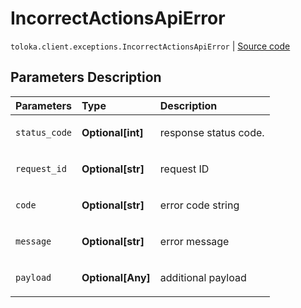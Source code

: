 # IncorrectActionsApiError
`toloka.client.exceptions.IncorrectActionsApiError` | [Source code](https://github.com/Toloka/toloka-kit/blob/v1.0.2/src/client/exceptions.py#L138)

## Parameters Description

| Parameters | Type | Description |
| :----------| :----| :-----------|
`status_code`|**Optional\[int\]**|<p>response status code.</p>
`request_id`|**Optional\[str\]**|<p>request ID</p>
`code`|**Optional\[str\]**|<p>error code string</p>
`message`|**Optional\[str\]**|<p>error message</p>
`payload`|**Optional\[Any\]**|<p>additional payload</p>
